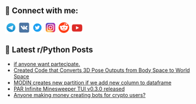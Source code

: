 ## 🔎 Connect with me:
[<img src="https://github.com/bullbesh/bullbesh/blob/main/images/Telegram.png" width="32" height="32" />](https://t.me/bullbesh)
[<img src="https://github.com/bullbesh/bullbesh/blob/main/images/VK.png" width="32" height="32" />](https://vk.com/bullbesh)
[<img src="https://github.com/bullbesh/bullbesh/blob/main/images/Twitter.png" width="32" height="32" />](https://twitter.com/bullbesh1)
[<img src="https://github.com/bullbesh/bullbesh/blob/main/images/Instagram.png" width="32" height="32" />](https://www.instagram.com/bullbesh)
[<img src="https://github.com/bullbesh/bullbesh/blob/main/images/Reddit.png" width="32" height="32" />](https://www.reddit.com/user/bullbesh)
[<img src="https://github.com/bullbesh/bullbesh/blob/main/images/YouTube.png" width="32" height="32" />](https://www.youtube.com/channel/UCtfjRs6uzgq5mfm8S06WTcg)

## 📕 Latest r/Python Posts
<!-- BLOG-POST-LIST:START -->
- [if anyone want partecipate.](https://www.reddit.com/r/Python/comments/1j42o03/if_anyone_want_partecipate/)
- [Created Code that Converts 3D Pose Outputs from Body Space to World Space](https://www.reddit.com/r/Python/comments/1j3x6u4/created_code_that_converts_3d_pose_outputs_from/)
- [MODIN creates new partition if we add new column to dataframe](https://www.reddit.com/r/Python/comments/1j3vvxt/modin_creates_new_partition_if_we_add_new_column/)
- [PAR Infinite Minesweeper TUI v0.3.0 released](https://www.reddit.com/r/Python/comments/1j3vclw/par_infinite_minesweeper_tui_v030_released/)
- [Anyone making money creating bots for crypto users?](https://www.reddit.com/r/Python/comments/1j3t548/anyone_making_money_creating_bots_for_crypto_users/)
<!-- BLOG-POST-LIST:END -->
